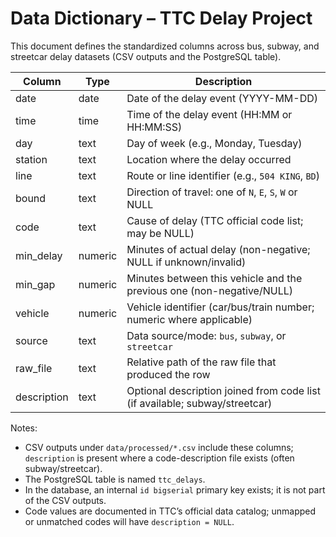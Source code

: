 # Data Dictionary – TTC Delay Project

This document defines the standardized columns across bus, subway, and streetcar delay datasets (CSV outputs and the PostgreSQL table).

| Column      | Type    | Description                                                             |
| ----------- | ------- | ----------------------------------------------------------------------- |
| date        | date    | Date of the delay event (YYYY-MM-DD)                                    |
| time        | time    | Time of the delay event (HH:MM or HH:MM:SS)                             |
| day         | text    | Day of week (e.g., Monday, Tuesday)                                     |
| station     | text    | Location where the delay occurred                                       |
| line        | text    | Route or line identifier (e.g., `504 KING`, `BD`)                       |
| bound       | text    | Direction of travel: one of `N`, `E`, `S`, `W` or NULL                  |
| code        | text    | Cause of delay (TTC official code list; may be NULL)                    |
| min_delay   | numeric | Minutes of actual delay (non-negative; NULL if unknown/invalid)         |
| min_gap     | numeric | Minutes between this vehicle and the previous one (non-negative/NULL)   |
| vehicle     | numeric | Vehicle identifier (car/bus/train number; numeric where applicable)     |
| source      | text    | Data source/mode: `bus`, `subway`, or `streetcar`                       |
| raw_file    | text    | Relative path of the raw file that produced the row                     |
| description | text    | Optional description joined from code list (if available; subway/streetcar) |

Notes:

- CSV outputs under `data/processed/*.csv` include these columns; `description` is present where a code-description file exists (often subway/streetcar).
- The PostgreSQL table is named `ttc_delays`.
- In the database, an internal `id bigserial` primary key exists; it is not part of the CSV outputs.
- Code values are documented in TTC’s official data catalog; unmapped or unmatched codes will have `description = NULL`.
